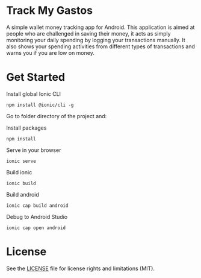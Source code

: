 # Track My Gastos
 A simple wallet money tracking app for Android. This application is aimed at people who are challenged in saving their money, it acts as simply monitoring your daily spending by logging your transactions manually. It also shows your spending activities from different types of transactions and warns you if you are low on money.
 
# Get Started
 
Install global Ionic CLI
 
```
npm install @ionic/cli -g
```
Go to folder directory of the project and:

Install packages

```
npm install
```

Serve in your browser

```
ionic serve
```

Build ionic

```
ionic build
```

Build android

```
ionic cap build android
```

Debug to Android Studio

```
ionic cap open android
```

# License
See the [LICENSE](LICENSE) file for license rights and limitations (MIT).
